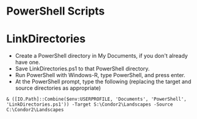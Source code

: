 # PowerShell Scripts

# LinkDirectories

* Create a PowerShell directory in My Documents, if you don't already have one.
* Save LinkDirectories.ps1 to that PowerShell directory.
* Run PowerShell with Windows-R, type PowerShell, and press enter.
* At the PowerShell prompt, type the following (replacing the target and source directories as appropriate)

```
& ([IO.Path]::Combine($env:USERPROFILE, 'Documents', 'PowerShell', 'LinkDirectories.ps1')) -Target S:\Condor2\Landscapes -Source C:\Condor2\Landscapes
```
